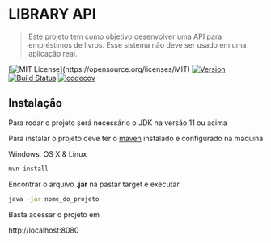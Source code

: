 # LIBRARY API 

> Este projeto tem como objetivo desenvolver uma API para empréstimos de livros.
> Esse sistema não deve ser usado em uma aplicação real.

[![MIT License](https://img.shields.io/apm/l/atomic-design-ui.svg?)](https://opensource.org/licenses/MIT)
[![Version](https://badge.fury.io/gh/tterb%2FHyde.svg)](https://github.com/wennersgc/rh-api)
[![Build Status](https://travis-ci.org/wennersgc/library-api.svg?branch=master)](https://travis-ci.org/wennersgc/library-api)
[![codecov](https://codecov.io/gh/wennersgc/library-api/branch/master/graph/badge.svg)](https://codecov.io/gh/wennersgc/library-api)

## Instalação

Para rodar o projeto será necessário o JDK na versão 11 ou acima

Para instalar o projeto deve ter o [maven](https://maven.apache.org/) instalado e configurado na máquina

Windows, OS X & Linux
```sh
mvn install
```

Encontrar o arquivo **.jar** na pastar target e executar
```sh
java -jar nome_do_projeto
```

Basta acessar o projeto em 

http://localhost:8080
